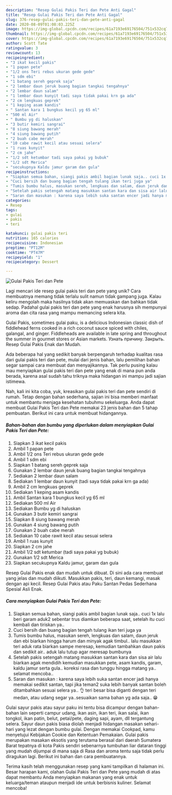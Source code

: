 ```yaml
---
description: "Resep Gulai Pakis Teri dan Pete Anti Gagal"
title: "Resep Gulai Pakis Teri dan Pete Anti Gagal"
slug: 376-resep-gulai-pakis-teri-dan-pete-anti-gagal
date: 2020-08-09T01:08:03.225Z
image: https://img-global.cpcdn.com/recipes/61a7193e69176504/751x532cq70/gulai-pakis-teri-dan-pete-foto-resep-utama.jpg
thumbnail: https://img-global.cpcdn.com/recipes/61a7193e69176504/751x532cq70/gulai-pakis-teri-dan-pete-foto-resep-utama.jpg
cover: https://img-global.cpcdn.com/recipes/61a7193e69176504/751x532cq70/gulai-pakis-teri-dan-pete-foto-resep-utama.jpg
author: Scott Tate
ratingvalue: 3
reviewcount: 13
recipeingredient:
- "3 ikat kecil pakis"
- "1 papan pete"
- "1/2 ons Teri rebus ukuran gede gede"
- "1 sdm ebi"
- "1 batang sereh geprek saja"
- "2 lembar daun jeruk buang bagian tangkai tengahnya"
- "2 lembar daun salam"
- "1 lembar daun kunyit tadi saya tidak pakai krn ga ada"
- "2 cm lengkuas geprek"
- "1 keping asam kandis"
- " Santan kara 1 bungkus kecil yg 65 ml"
- "500 ml Air"
- " Bumbu yg di haluskan"
- "3 butir kemiri sangrai"
- "8 siung bawang merah"
- "4 siung bawang putih"
- "2 buah cabe merah"
- "10 cabe rawit kecil atau sesuai selera"
- "1 ruas kunyit"
- "2 cm jahe"
- "1/2 sdt ketumbar tadi saya pakai yg bubuk"
- "1/2 sdt Merica"
- "secukupnya Kaldu jamur garam dan gula"
recipeinstructions:
- "Siapkan semua bahan, siangi pakis ambil bagian lunak saja.. cuci 1x lalu beri garam aduk2 sebentar trus diamkan beberapa saat, setelah itu cuci kembali dan tiriskan ya.."
- "Cuci bersih dan buang bagian tengah tulang ikan teri juga ya"
- "Tumis bumbu halus, masukan sereh, lengkuas dan salam, daun jeruk dan ebi biarkan hingga harum dan minyak agak timbul.. lalu masukkan teri aduk rata biarkan sampe meresap, kemudian tambahkan daun pakis dan sedikit air.. aduk lalu tutup agar meresap bumbunya"
- "Setelah pakis setengah matang masukkan santan kara dan sisa air lalu biarkan agak mendidih kemudian masukkan pete, asam kandis, garam, kaldu jamur serta gula.. koreksi rasa dan tunggu hingga matang ya.. selamat mencoba.."
- "Saran dan masukan : karena saya lebih suka santan encer jadi hanya memakai sedikit santan, tapi jika teman2 suka lebih banyak santan boleh ditambahkan sesuai selera ya.. 👌 teri besar bisa diganti dengan teri medan, atau udang segar ya..sesuaikan sama bahan yg ada saja.. 😁"
categories:
- Resep
tags:
- gulai
- pakis
- teri

katakunci: gulai pakis teri 
nutrition: 165 calories
recipecuisine: Indonesian
preptime: "PT12M"
cooktime: "PT47M"
recipeyield: "1"
recipecategory: Dessert

---
```



![Gulai Pakis Teri dan Pete](https://img-global.cpcdn.com/recipes/61a7193e69176504/751x532cq70/gulai-pakis-teri-dan-pete-foto-resep-utama.jpg)

Lagi mencari ide resep gulai pakis teri dan pete yang unik? Cara membuatnya memang tidak terlalu sulit namun tidak gampang juga. Kalau keliru mengolah maka hasilnya tidak akan memuaskan dan bahkan tidak sedap. Padahal gulai pakis teri dan pete yang enak harusnya sih mempunyai aroma dan cita rasa yang mampu memancing selera kita.

Gulai Pakis, sometimes gulai paku, is a delicious Indonesian classic dish of fiddlehead ferns cooked in a rich coconut sauce spiced with chiles, galangal, and ginger. Fiddleheads are available in late spring and throughout the summer in gourmet stores or Asian markets. Узнать причину. Закрыть. Resep Gulai Pakis Enak dan Mudah.

Ada beberapa hal yang sedikit banyak berpengaruh terhadap kualitas rasa dari gulai pakis teri dan pete, mulai dari jenis bahan, lalu pemilihan bahan segar sampai cara membuat dan menyajikannya. Tak perlu pusing kalau mau menyiapkan gulai pakis teri dan pete yang enak di mana pun anda berada, karena asal sudah tahu triknya maka hidangan ini mampu jadi sajian istimewa.


Nah, kali ini kita coba, yuk, kreasikan gulai pakis teri dan pete sendiri di rumah. Tetap dengan bahan sederhana, sajian ini bisa memberi manfaat untuk membantu menjaga kesehatan tubuhmu sekeluarga. Anda dapat membuat Gulai Pakis Teri dan Pete memakai 23 jenis bahan dan 5 tahap pembuatan. Berikut ini cara untuk membuat hidangannya.

<!--inarticleads1-->

##### Bahan-bahan dan bumbu yang diperlukan dalam menyiapkan Gulai Pakis Teri dan Pete:

1. Siapkan 3 ikat kecil pakis
1. Ambil 1 papan pete
1. Ambil 1/2 ons Teri rebus ukuran gede gede
1. Ambil 1 sdm ebi
1. Siapkan 1 batang sereh geprek saja
1. Gunakan 2 lembar daun jeruk buang bagian tangkai tengahnya
1. Sediakan 2 lembar daun salam
1. Sediakan 1 lembar daun kunyit (tadi saya tidak pakai krn ga ada)
1. Ambil 2 cm lengkuas geprek
1. Sediakan 1 keping asam kandis
1. Ambil  Santan kara 1 bungkus kecil yg 65 ml
1. Sediakan 500 ml Air
1. Sediakan  Bumbu yg di haluskan
1. Gunakan 3 butir kemiri sangrai
1. Siapkan 8 siung bawang merah
1. Gunakan 4 siung bawang putih
1. Gunakan 2 buah cabe merah
1. Sediakan 10 cabe rawit kecil atau sesuai selera
1. Ambil 1 ruas kunyit
1. Siapkan 2 cm jahe
1. Ambil 1/2 sdt ketumbar (tadi saya pakai yg bubuk)
1. Gunakan 1/2 sdt Merica
1. Siapkan secukupnya Kaldu jamur, garam dan gula


Resep Gulai Pakis enak dan mudah untuk dibuat. Di sini ada cara membuat yang jelas dan mudah diikuti. Masukkan pakis, teri, daun kemangi, masak dengan api kecil. Resep Gulai Pakis atau Paku Santan Pedas Sederhana Spesial Asli Enak. 

<!--inarticleads2-->

##### Cara menyiapkan Gulai Pakis Teri dan Pete:

1. Siapkan semua bahan, siangi pakis ambil bagian lunak saja.. cuci 1x lalu beri garam aduk2 sebentar trus diamkan beberapa saat, setelah itu cuci kembali dan tiriskan ya..
1. Cuci bersih dan buang bagian tengah tulang ikan teri juga ya
1. Tumis bumbu halus, masukan sereh, lengkuas dan salam, daun jeruk dan ebi biarkan hingga harum dan minyak agak timbul.. lalu masukkan teri aduk rata biarkan sampe meresap, kemudian tambahkan daun pakis dan sedikit air.. aduk lalu tutup agar meresap bumbunya
1. Setelah pakis setengah matang masukkan santan kara dan sisa air lalu biarkan agak mendidih kemudian masukkan pete, asam kandis, garam, kaldu jamur serta gula.. koreksi rasa dan tunggu hingga matang ya.. selamat mencoba..
1. Saran dan masukan : karena saya lebih suka santan encer jadi hanya memakai sedikit santan, tapi jika teman2 suka lebih banyak santan boleh ditambahkan sesuai selera ya.. 👌 teri besar bisa diganti dengan teri medan, atau udang segar ya..sesuaikan sama bahan yg ada saja.. 😁


Gulai sayur pakis atau sayur paku ini tentu bisa dicampur dengan bahan-bahan lain seperti campur udang, ikan asin, ikan teri, ikan salai, ikan tongkol, ikan patin, belut, petai/pete, daging sapi, ayam, dll tergantung selera. Sayur daun pakis biasa diolah menjadi hidangan masakan sehari-hari yang lezat dengan bumbu gulai. Dengan memakai Cookpad, kamu menyetujui Kebijakan Cookie dan Ketentuan Pemakaian. Gulai pakis merupakan masakan eksotis yang terutama berasal dari daerah Sumatera Barat tepatnya di kota Pakis sendiri sebenarnya tumbuhan liar dataran tinggi yang mudah dijumpai di mana saja di Rasa dan aroma tentu saja tidak perlu diragukan lagi. Berikut ini bahan dan cara pembuatannya. 

Terima kasih telah menggunakan resep yang kami tampilkan di halaman ini. Besar harapan kami, olahan Gulai Pakis Teri dan Pete yang mudah di atas dapat membantu Anda menyiapkan makanan yang enak untuk keluarga/teman ataupun menjadi ide untuk berbisnis kuliner. Selamat mencoba!
